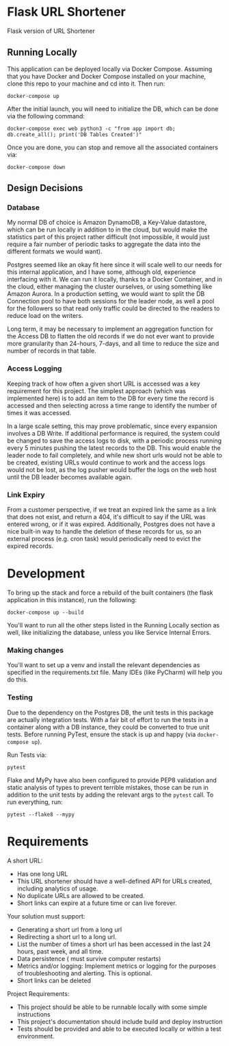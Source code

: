 # Flask URL Shortener
Flask version of URL Shortener

## Running Locally
This application can be deployed locally via Docker Compose. Assuming that you have Docker and Docker Compose installed
on your machine, clone this repo to your machine and cd into it. Then run:
```commandline
docker-compose up
```

After the initial launch, you will need to initialize the DB, which can be done via the following command:
```commandline
docker-compose exec web python3 -c "from app import db; db.create_all(); print('DB Tables Created')"
```

Once you are done, you can stop and remove all the associated containers via:
```commandline
docker-compose down
```

## Design Decisions
### Database
My normal DB of choice is Amazon DynamoDB, a Key-Value datastore, which can be run locally in addition to in the cloud,
but would make the statistics part of this project rather difficult (not impossible, it would just require a fair number
of periodic tasks to aggregate the data into the different formats we would want). 

Postgres seemed like an okay fit here since it will scale well to our needs for this internal application, and I have
some, although old, experience interfacing with it. We can run it locally, thanks to a Docker Container, and in the
cloud, either managing the cluster ourselves, or using something like Amazon Aurora. In a production setting, we would
want to split the DB Connection pool to have both sessions for the leader node, as well a pool for the followers so that
read only traffic could be directed to the readers to reduce load on the writers.

Long term, it may be necessary to implement an aggregation function for the Access DB to flatten the old records if we
do not ever want to provide more granularity than 24-hours, 7-days, and all time to reduce the size and number of
records in that table.

### Access Logging
Keeping track of how often a given short URL is accessed was a key requirement for this project. The simplest approach
(which was implemented here) is to add an item to the DB for every time the record is accessed and then selecting across
a time range to identify the number of times it was accessed.

In a large scale setting, this may prove problematic, since every expansion involves a DB Write. If additional
performance is required, the system could be changed to save the access logs to disk, with a periodic process running
every 5 minutes pushing the latest records to the DB. This would enable the leader node to fail completely, and while
new short urls would not be able to be created, existing URLs would continue to work and the access logs would not be
lost, as the log pusher would buffer the logs on the web host until the DB leader becomes available again.

### Link Expiry
From a customer perspective, if we treat an expired link the same as a link that does not exist, and return a 404,
it's difficult to say if the URL was entered wrong, or if it was expired. Additionally, Postgres does not have a nice
built-in way to handle the deletion of these records for us, so an external process (e.g. cron task) would periodically
need to evict the expired records.


# Development
To bring up the stack and force a rebuild of the built containers (the flask application in this instance), run the
following:
```commandline
docker-compose up --build
```

You'll want to run all the other steps listed in the Running Locally section as well, like initializing the database, 
unless you like Service Internal Errors.

### Making changes
You'll want to set up a venv and install the relevant dependencies as specified in the requirements.txt file. Many IDEs
(like PyCharm) will help you do this.

### Testing
Due to the dependency on the Postgres DB, the unit tests in this package are actually integration tests. With a fair bit
of effort to run the tests in a container along with a DB instance, they could be converted to true unit tests. Before 
running PyTest, ensure the stack is up and happy (via `docker-compose up`).

Run Tests via:
```commandline
pytest
```

Flake and MyPy have also been configured to provide PEP8 validation and static analysis of types to prevent terrible
mistakes, those can be run in addition to the unit tests by adding the relevant args to the `pytest` call. To run
everything, run:
```
pytest --flake8 --mypy
```

# Requirements
A short URL:
-   Has one long URL
-   This URL shortener should have a well-defined API for URLs created, including analytics of usage.
-   No duplicate URLs are allowed to be created.
-   Short links can expire at a future time or can live forever.

Your solution must support:
-   Generating a short url from a long url
-   Redirecting a short url to a long url.
-   List the number of times a short url has been accessed in the last 24 hours, past week, and all time.
-   Data persistence ( must survive computer restarts)
-   Metrics and/or logging: Implement metrics or logging for the purposes of troubleshooting and alerting. This is optional.
-   Short links can be deleted

Project Requirements:
-   This project should be able to be runnable locally with some simple instructions
-   This project's documentation should include build and deploy instruction
-   Tests should be provided and able to be executed locally or within a test environment.